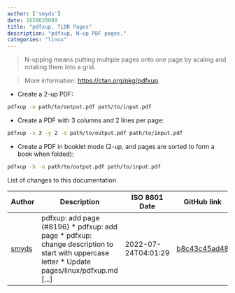 ```yaml
---
author: ['smyds']
date: 1658628089
title: "pdfxup, TLDR Pages"
description: "pdfxup, N-up PDF pages."
categories: "linux"
---
```

> N-upping means putting multiple pages onto one page by scaling and rotating them into a grid.

> More information: <https://ctan.org/pkg/pdfxup>.

- Create a 2-up PDF:

```bash
pdfxup -o path/to/output.pdf path/to/input.pdf
```

- Create a PDF with 3 columns and 2 lines per page:

```bash
pdfxup -x 3 -y 2 -o path/to/output.pdf path/to/input.pdf
```

- Create a PDF in booklet mode (2-up, and pages are sorted to form a book when folded):

```bash
pdfxup -b -o path/to/output.pdf path/to/input.pdf
```
List of changes to this documentation


Author | Description | ISO 8601 Date | GitHub link
------|-----|-----|-----
[smyds](mailto:89470341+smyds@users.noreply.github.com) | pdfxup: add page (#8196) * pdfxup: add page * pdfxup: change description to start with uppercase letter * Update pages/linux/pdfxup.md [...] | 2022-07-24T04:01:29 | [b8c43c45ad48](https://github.com/tldr-pages/tldr/commit/b8c43c45ad48f86785f7caac1c24d4acf68fe1af)

